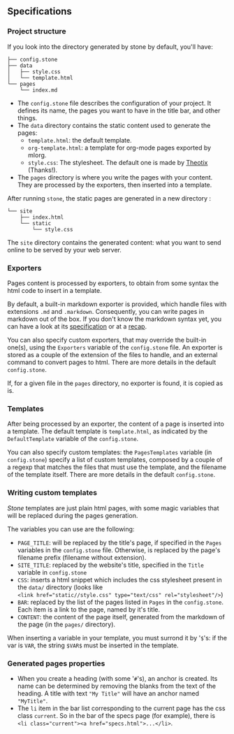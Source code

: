 ## Specifications

### Project structure

If you look into the directory generated by stone by default, you'll
have:

    ├── config.stone
    ├── data
    │   ├── style.css
    │   └── template.html
    └── pages
        └── index.md

* The `config.stone` file describes the configuration of your
project. It defines its name, the pages you want to have in the title
bar, and other things.
* The `data` directory contains the static content used to generate
  the pages:
  - `template.html`: the default template.
  - `org-template.html`: a template for org-mode pages exported by mlorg.
  - `style.css`: The stylesheet. The default one is made by
    [Theotix](http://theoti.me) (Thanks!).
* The `pages` directory is where you write the pages with your
  content. They are processed by the exporters, then inserted into a
  template.

After running `stone`, the static pages are generated in a new
directory :

    └── site
        ├── index.html
        └── static
            └── style.css

The `site` directory contains the generated content: what you want to
send online to be served by your web server.

### Exporters

Pages content is processed by exporters, to obtain from some syntax
the html code to insert in a template.

By default, a built-in markdown exporter is provided, which handle
files with extensions `.md` and `.markdown`. Consequently, you can
write pages in markdown out of the box. If you don't know the markdown
syntax yet, you can have a look at its
[specification](http://daringfireball.net/projects/markdown/syntax) or
at a
[recap](http://support.mashery.com/docs/customizing_your_portal/Markdown_Cheat_Sheet).

You can also specify custom exporters, that may override the built-in
one(s), using the `Exporters` variable of the `config.stone` file. An
exporter is stored as a couple of the extension of the files to
handle, and an external command to convert pages to html. There are
more details in the default `config.stone`.

If, for a given file in the `pages` directory, no exporter is found,
it is copied as is.

### Templates

After being processed by an exporter, the content of a page is
inserted into a template. The default template is `template.html`, as
indicated by the `DefaultTemplate` variable of the `config.stone`.

You can also specify custom templates: the `PagesTemplates` variable
(in `config.stone`) specify a list of custom templates, composed by a
couple of a regexp that matches the files that must use the template,
and the filename of the template itself. There are more details in the
default `config.stone`.

### Writing custom templates

*Stone* templates are just plain html pages, with some magic variables
that will be replaced during the pages generation.

The variables you can use are the following:

* `PAGE_TITLE`: will be replaced by the title's page, if specified in
the `Pages` variables in the `config.stone` file. Otherwise, is
replaced by the page's filename prefix (filename without extension).
* `SITE_TITLE`: replaced by the website's title, specified in the
  `Title` variable in `config.stone`
* `CSS`: inserts a html snippet which includes the css stylesheet
  present in the `data/` directory (looks like
  `<link href="static//style.css" type="text/css" rel="stylesheet"/>`)
* `BAR`: replaced by the list of the pages listed in `Pages` in the
  `config.stone`. Each item is a link to the page, named by it's
  title.
* `CONTENT`: the content of the page itself, generated from the
  markdown of the page (in the `pages/` directory).

When inserting a variable in your template, you must surrond it by
'`$`'s: if the var is `VAR`, the string `$VAR$` must be inserted in the
template.

### Generated pages properties

* When you create a heading (with some '`#`'s), an anchor is
  created. Its name can be determined by removing the blanks from the
  text of the heading. A title with text `"My Title"` will have an
  anchor named `"MyTitle"`.
* The `li` item in the bar list corresponding to the current page has
  the css class `current`. So in the bar of the specs page (for
  example), there is
  `<li class="current"><a href="specs.html">...</li>`.
